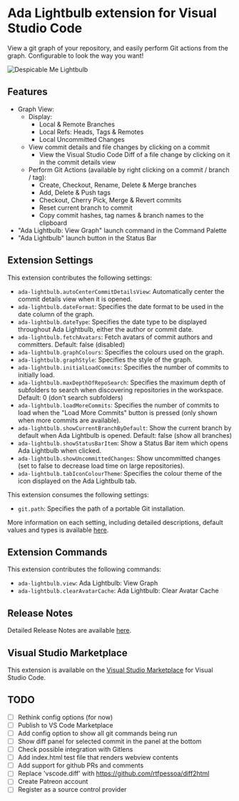 # Ada Lightbulb extension for Visual Studio Code

View a git graph of your repository, and easily perform Git actions from the graph. Configurable to look the way you want!

![Despicable Me Lightbulb](https://github.com/vfonic/vscode-ada-lightbulb/raw/master/resources/Lightbolb.gif)

## Features

- Graph View:
  - Display:
    - Local & Remote Branches
    - Local Refs: Heads, Tags & Remotes
    - Local Uncommitted Changes
  - View commit details and file changes by clicking on a commit
    - View the Visual Studio Code Diff of a file change by clicking on it in the commit details view
  - Perform Git Actions (available by right clicking on a commit / branch / tag):
    - Create, Checkout, Rename, Delete & Merge branches
    - Add, Delete & Push tags
    - Checkout, Cherry Pick, Merge & Revert commits
    - Reset current branch to commit
    - Copy commit hashes, tag names & branch names to the clipboard
- "Ada Lightbulb: View Graph" launch command in the Command Palette
- "Ada Lightbulb" launch button in the Status Bar

## Extension Settings

This extension contributes the following settings:

- `ada-lightbulb.autoCenterCommitDetailsView`: Automatically center the commit details view when it is opened.
- `ada-lightbulb.dateFormat`: Specifies the date format to be used in the date column of the graph.
- `ada-lightbulb.dateType`: Specifies the date type to be displayed throughout Ada Lightbulb, either the author or commit date.
- `ada-lightbulb.fetchAvatars`: Fetch avatars of commit authors and committers. Default: false (disabled)
- `ada-lightbulb.graphColours`: Specifies the colours used on the graph.
- `ada-lightbulb.graphStyle`: Specifies the style of the graph.
- `ada-lightbulb.initialLoadCommits`: Specifies the number of commits to initially load.
- `ada-lightbulb.maxDepthOfRepoSearch`: Specifies the maximum depth of subfolders to search when discovering repositories in the workspace. Default: 0 (don't search subfolders)
- `ada-lightbulb.loadMoreCommits`: Specifies the number of commits to load when the "Load More Commits" button is pressed (only shown when more commits are available).
- `ada-lightbulb.showCurrentBranchByDefault`: Show the current branch by default when Ada Lightbulb is opened. Default: false (show all branches)
- `ada-lightbulb.showStatusBarItem`: Show a Status Bar item which opens Ada Lightbulb when clicked.
- `ada-lightbulb.showUncommittedChanges`: Show uncommitted changes (set to false to decrease load time on large repositories).
- `ada-lightbulb.tabIconColourTheme`: Specifies the colour theme of the icon displayed on the Ada Lightbulb tab.

This extension consumes the following settings:

- `git.path`: Specifies the path of a portable Git installation.

More information on each setting, including detailed descriptions, default values and types is available [here](https://github.com/mhutchie/vscode-ada-lightbulb/wiki/Extension-Settings).

## Extension Commands

This extension contributes the following commands:

- `ada-lightbulb.view`: Ada Lightbulb: View Graph
- `ada-lightbulb.clearAvatarCache`: Ada Lightbulb: Clear Avatar Cache

## Release Notes

Detailed Release Notes are available [here](CHANGELOG.md).

## Visual Studio Marketplace

This extension is available on the [Visual Studio Marketplace](https://marketplace.visualstudio.com/items?itemName=vfonic.ada-lightbulb) for Visual Studio Code.

## TODO

- [ ] Rethink config options (for now)
- [ ] Publish to VS Code Marketplace
- [ ] Add config option to show all git commands being run
- [ ] Show diff panel for selected commit in the panel at the bottom
- [ ] Check possible integration with Gitlens
- [ ] Add index.html test file that renders webview contents
- [ ] Add support for github PRs and comments
- [ ] Replace 'vscode.diff' with https://github.com/rtfpessoa/diff2html
- [ ] Create Patreon account
- [ ] Register as a source control provider
